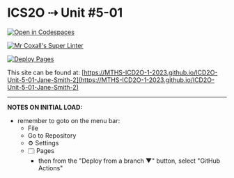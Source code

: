 # ICS2O ⇢ Unit #5-01

[![Open in Codespaces](https://classroom.github.com/assets/launch-codespace-7f7980b617ed060a017424585567c406b6ee15c891e84e1186181d67ecf80aa0.svg)](https://classroom.github.com/open-in-codespaces?assignment_repo_id=14840687)

[![Mr Coxall's Super Linter](https://github.com/MTHS-ICD2O-1-2023/ICD2O-Unit-5-01-Jane-Smith-2/workflows/Mr%20Coxall's%20Super%20Linter/badge.svg)](https://github.com/MTHS-ICD2O-1-2023/ICD2O-Unit-5-01-Jane-Smith-2/actions)

[![Deploy Pages](https://github.com/MTHS-ICD2O-1-2023/ICD2O-Unit-5-01-Jane-Smith-2/workflows/Deploy%20Pages/badge.svg)](https://github.com/MTHS-ICD2O-1-2023/ICD2O-Unit-5-01-Jane-Smith-2/actions)

This site can be found at: [https://MTHS-ICD2O-1-2023.github.io/ICD2O-Unit-5-01-Jane-Smith-2](https://MTHS-ICD2O-1-2023.github.io/ICD2O-Unit-5-01-Jane-Smith-2)

---

**NOTES ON INITIAL LOAD:**
- remember to goto on the menu bar:
  - File
  - Go to Repository
  - ⚙ Settings
  - 🗔 Pages
    - then from the "Deploy from a branch ▼" button, select "GitHub Actions"
